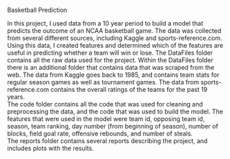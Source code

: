 Basketball Prediction

In this project, I used data from a 10 year period to build a model that predicts the outcome of
an NCAA basketball game. The data was collected from several different sources, including Kaggle and 
sports-reference.com. Using this data, I created features and determined which of the features are
useful in predicting whether a team will win or lose.
The DataFiles folder contains all the raw data used for the project. Within the DataFiles folder
there is an additional folder that contains data that was scraped from the web. The data from Kaggle goes back to 1985, and contains team stats for regular season games as well as tournament games. The data from sports-reference.com contains the overall ratings of the teams for the past 19 years.  
The code folder contains all the code that was used for cleaning and preprocessing the data, and the
code that was used to build the model. The features that were used in the model were team id, opposing team id, season, 
team ranking, day number (from beginning of season), number of blocks, field goal rate, offensive rebounds, and number of
steals.  
The reports folder contains several reports describing the project, and includes plots with the results. 
